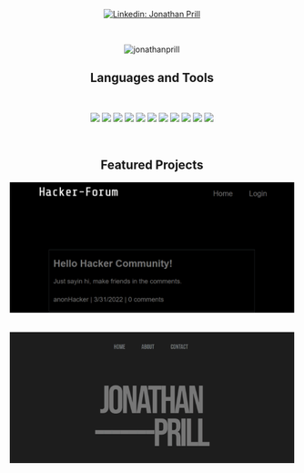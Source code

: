 <p align="center">
    <a  target="_blank" href="https://www.linkedin.com/in/jonathan-prill-49423672/"><img alt="Linkedin: Jonathan Prill" src="https://img.shields.io/badge/LinkedIn-0077B5?style=for-the-badge&logo=linkedin&logoColor=white" target="_blank" /></a>
</p>

<br />

<p align="center"> <img src="https://github-readme-stats.vercel.app/api?username=jonathanprill&show_icons=true&theme=gotham" alt="jonathanprill" />

<br />

<h2 align="center">Languages and Tools</h2>
<br />
<p align="center">
    <img src="https://img.shields.io/badge/npm-orange" />
    <img src="https://img.shields.io/badge/Bootstrap-purple"  />
    <img src="https://img.shields.io/badge/-sequelize-blue" >
    <img src="https://img.shields.io/badge/Javascript-yellow" />
    <img src="https://img.shields.io/badge/-heroku-purple" />
    <img src="https://img.shields.io/badge/jQuery-blue"  />
    <img src="https://img.shields.io/badge/-node.js-green" />
    <img src="https://img.shields.io/badge/-inquirer-red" >
    <img src="https://img.shields.io/badge/mySQL-blue"  />
    <img src="https://img.shields.io/badge/-Insomnia-purple" />
    <img src="https://img.shields.io/badge/Handlebars-orange"  />
</p>

<br />

<h2 align="center">Featured Projects</h2>

<a target="_blank" href="https://nameless-sands-05757.herokuapp.com/">
<p align="center"> <img src="./assets/images/hacker-forum-Animation2.gif" width="500" />
</a>

<br />
<br />

<a target="_blank" href="https://jonathanprill.github.io/personal-portfolio/">
<p align="center"> <img src="./assets/images/portfolio-Animation2.gif" width="500" />
</a>

<br />
<br />

<!-- <a target="_blank" href="https://jowstafford.github.io/ChessMaster/">
<p align="center"> <img src="./assets/images/chess-Animation.gif" width="500" />
</a> -->

<!-- <br />
<br />

<a target="_blank" href="https://jonathanprill.github.io/weather-dashboard/">
<p align="center"> <img src="./assets/images/weather-Animation.gif" width="500" />
</a>

<br />
<br />

<a target="_blank" href="https://rocky-savannah-08577.herokuapp.com/">
<p align="center"> <img src="./assets/images/notes-Animation.gif" width="500" />
</a> -->
